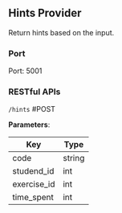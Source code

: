 ## Hints Provider

Return hints based on the input.

### Port

Port: 5001

### RESTful APIs

`/hints` #POST

**Parameters**:

Key | Type
---- | ------
code | string
studend_id | int
exercise_id | int
time_spent | int 